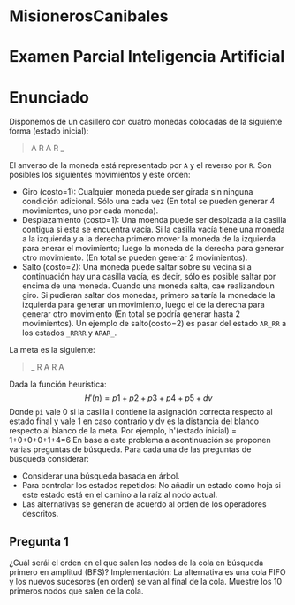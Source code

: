 # MisionerosCanibales

# Examen Parcial Inteligencia Artificial
# Enunciado
Disponemos de un casillero con cuatro monedas colocadas de la siguiente forma (estado inicial):
>A R A R _

El anverso de la moneda está representado por `A` y el reverso por `R`. Son posibles los siguientes movimientos y este orden:

- Giro (costo=1): Cualquier moneda puede ser girada sin ninguna condición adicional. Sólo una cada vez (En total se pueden generar 4 movimientos, uno por cada moneda).
- Desplazamiento (costo=1): Una moenda puede ser desplzada a la casilla contigua si esta se encuentra vacía. Si la casilla vacía tiene una moneda a la izquierda y a la derecha primero mover la moneda de la izquierda para enerar el movimiento; luego la moneda de la derecha para generar otro movimiento. (En total se pueden generar 2 movimientos).
- Salto (costo=2): Una moneda puede saltar sobre su vecina si a continuación hay una casilla vacía, es decir, sólo es posible saltar por encima de una moneda. Cuando una moneda salta, cae realizandoun giro. Si pudieran saltar dos monedas, primero saltaría la monedade la izquierda para generar un movimiento, luego el de la derecha para generar otro movimiento (En total se podría generar hasta 2 movimientos). Un ejemplo de salto(costo=2) es pasar del estado `AR_RR` a los estados `_RRRR` y `ARAR_`.

La meta es la siguiente:
> _ R A R A

Dada la función heurística:
$$
H'(n)=p1+p2+p3+p4+p5+dv
$$
Donde `pi` vale 0 si la casilla i contiene la asignación correcta respecto al estado final y vale 1 en caso contrario y dv es la distancia del blanco respecto al blanco de la meta.
Por ejemplo, h'(estado inicial) = 1+0+0+0+1+4=6
En base a este problema a acontinuación se proponen varias preguntas de búsqueda. Para cada una de las preguntas de búsqueda considerar:

- Considerar una búsqueda basada en árbol.
- Para controlar los estados repetidos: No añadir un estado como hoja si este estado está en el camino a la raíz al nodo actual.
- Las alternativas se generan de acuerdo al orden de los operadores descritos.



## Pregunta 1

¿Cuál serái el orden en el que salen los nodos de la cola en búsqueda primero en amplitud (BFS)? Implementación: La alternativa es una cola FIFO y los nuevos sucesores (en orden) se van al final de la cola. Muestre los 10 primeros nodos que salen de la cola.
